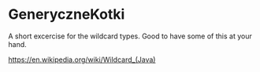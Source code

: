 # GeneryczneKotki

A short excercise for the wildcard types. Good to have some of this at your hand.

https://en.wikipedia.org/wiki/Wildcard_(Java)
